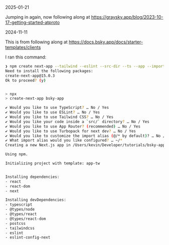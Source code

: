 2025-01-21

Jumping in again, now following along at https://graysky.app/blog/2023-10-17-getting-started-atproto

2024-11-11

This is from following along at https://docs.bsky.app/docs/starter-templates/clients

I ran this command:

```bash
❯ npm create next-app --tailwind --eslint --src-dir --ts --app --import-alias="~/*" bsky-app
Need to install the following packages:
create-next-app@15.0.3
Ok to proceed? (y)


> npx
> create-next-app bsky-app

✔ Would you like to use TypeScript? … No / Yes
✔ Would you like to use ESLint? … No / Yes
✔ Would you like to use Tailwind CSS? … No / Yes
✔ Would you like your code inside a `src/` directory? … No / Yes
✔ Would you like to use App Router? (recommended) … No / Yes
✔ Would you like to use Turbopack for next dev? … No / Yes
✔ Would you like to customize the import alias (@/* by default)? … No / Yes
✔ What import alias would you like configured? … ~/*
Creating a new Next.js app in /Users/kevin/Developer/tutorials/bsky-app.

Using npm.

Initializing project with template: app-tw


Installing dependencies:
- react
- react-dom
- next

Installing devDependencies:
- typescript
- @types/node
- @types/react
- @types/react-dom
- postcss
- tailwindcss
- eslint
- eslint-config-next
```
